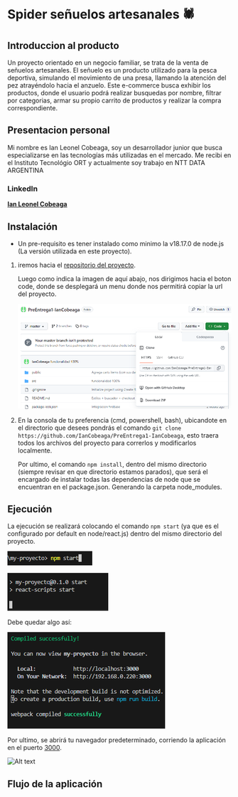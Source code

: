 # Spider señuelos artesanales 🕷

## Introduccion al producto

Un proyecto orientado en un negocio familiar, se trata de la venta de señuelos artesanales. El señuelo es un producto utilizado para la pesca deportiva, simulando el movimiento de una presa, llamando la atención del pez atrayéndolo hacia el anzuelo. Este e-commerce busca exhibir los productos, donde el usuario podrá realizar busquedas por nombre, filtrar por categorias, armar su propio carrito de productos y realizar la compra correspondiente.

## Presentacion personal

Mi nombre es Ian Leonel Cobeaga, soy un desarrollador junior que busca especializarse en las tecnologías más utilizadas en el mercado. Me recibi en el Instituto Tecnológio ORT y actualmente soy trabajo en NTT DATA ARGENTINA
### LinkedIn
**[Ian Leonel Cobeaga](https://www.linkedin.com/in/iancobeaga/)**
## Instalación

* Un pre-requisito es tener instalado como minimo la v18.17.0 de node.js (La versión utilizada en este proyecto).
1) iremos hacia el [repositorio del proyecto](https://github.com/IanCobeaga/PreEntrega1-IanCobeaga). 

    

    Luego como indica la imagen de aquí abajo, nos dirigimos hacia el boton code, donde se desplegará un menu donde nos permitirá copiar la url del proyecto.

    ![Alt text](./documentacion/image-1.png)

2) En la consola de tu preferencia (cmd, powershell, bash), ubicandote en el directorio que desees pondrás el comando `git clone https://github.com/IanCobeaga/PreEntrega1-IanCobeaga`, esto traera todos los archivos del proyecto para correrlos y modificarlos localmente. 

    Por ultimo, el comando `npm install`, dentro del mismo directorio (siempre revisar en que directorio estamos parados), que será el encargado de instalar todas las dependencias de node que se encuentran en el package.json. Generando la carpeta node_modules.


## Ejecución

 La ejecución se realizará colocando el comando `npm start` (ya que es el configurado por default en node/react.js) dentro del mismo directorio del proyecto.

![Alt text](./documentacion/image-4.png)

![Alt text](./documentacion/image-5.png)

 Debe quedar algo así:

 ![Alt text](./documentacion/image-2.png)

Por ultimo, se abrirá tu navegador predeterminado, corriendo la aplicación en el puerto [3000](http://localhost:3000).

![Alt text](image-3.png)

## Flujo de la aplicación


